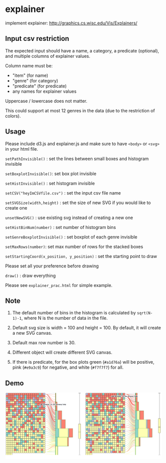 # explainer
implement explainer: http://graphics.cs.wisc.edu/Vis/Explainers/

## Input csv restriction
The expected input should have a name, a category, a predicate (optional), 
and multiple columns of explainer values.

Column name must be: 
- "item" (for name)
- "genre" (for category)
- "predicate" (for predicate)
- any names for explainer values

Uppercase / lowercase does not matter.

This could support at most 12 genres in the data (due to the restriction of
colors).

## Usage
Please include d3.js and explainer.js and 
make sure to have `<body>` or `<svg>` in your html file.

`setPathInvisible()` : set the lines between small boxes and histogram invisible

`setBoxplotInvisible()`: set box plot invisible

`setHistInvisible()` : set histogram invisible

`setCSV("heyImCSVfile.csv")` : set the input csv file name

`setSVGSize(width,height)` : set the size of new SVG if you would like to create one

`unsetNewSVG()` : use existing svg instead of creating a new one

`setHistBinNum(number)` : set number of histogram bins

`setGenreBoxplotInvisible()` : set boxplot of each genre invisible

`setMaxRows(number)`: set max number of rows for the stacked boxes

`setStartingCoord(x_position, y_position)` : set the starting point to draw

Please set all your preference before drawing

`draw()` : draw everything

Please see `explainer_prac.html` for simple example.

## Note
1. The default number of bins in the histogram is calculated by `sqrt(N-1)-1`, where
N is the number of data in the file.

2. Default svg size is width = 100 and height = 100. By default, it will create a new SVG canvas.

3. Default max row number is 30.

4. Different object will create different SVG canvas.

5. If there is predicate, for the box plots green (`#a1d76a`) will be positive,
pink (`#e9a3c9`) for negative, and white (`#f7f7f7`) for all.

## Demo
![ScreenShot](https://github.com/eyeccc/explainer/blob/master/explainer.png)
